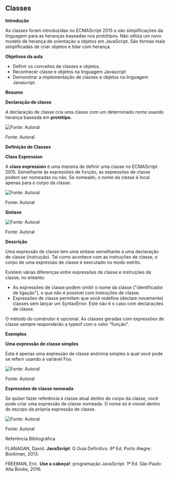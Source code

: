 ## Classes

**Introdução**

As classes foram introduzidas no ECMAScript 2015 e são simplificações da linguagem para as heranças baseadas nos protótipos. Não utiliza um novo modelo de herança de orientação a objetos em JavaScript. São formas mais simplificadas de criar objetos e lidar com herança.

**Objetivos da aula**

-   Definir os conceitos de classes e objetos.
-   Reconhecer classe e objetos na linguagem Javascript
-   Demonstrar a implementação de classes e objetos na linguagem Javascript.

**Resumo**

**Declaração de classe**

A declaração de classe cria uma classe com um determinado nome usando herança baseada em **protótipo**.

![Fonte: Autoral](https://paperx-dex-assets.s3.sa-east-1.amazonaws.com/images/1669401502108-pCbYDEFR56.png "Fonte: Autoral")

Fonte: Autoral

**Definição de Classes**

**Class Expression**

A **class expression** é uma maneira de definir uma classe no ECMAScript 2015. Semelhante às expressões de função, as expressões de classe podem ser nomeadas ou não. Se nomeado, o nome da classe é local apenas para o corpo da classe.

![Fonte: Autoral](https://paperx-dex-assets.s3.sa-east-1.amazonaws.com/images/1669401537150-loJpOUupyC.png "Fonte: Autoral")

Fonte: Autoral

**Sintaxe**

![Fonte: Autoral](https://paperx-dex-assets.s3.sa-east-1.amazonaws.com/images/1669401559136-KIInh4KK4W.png "Fonte: Autoral")

Fonte: Autoral

**Descrição**

Uma expressão de classe tem uma sintaxe semelhante a uma declaração de classe (instrução). Tal como acontece com as instruções de classe, o corpo de uma expressão de classe é executado no modo estrito.

Existem várias diferenças entre expressões de classe e instruções de classe, no entanto:

-   As expressões de classe podem omitir o nome da classe ("identificador de ligação"), o que não é possível com instruções de classe.
-   Expressões de classe permitem que você redefina (declare novamente) classes sem lançar um SyntaxError. Este não é o caso com declarações de classe.

O método do construtor é opcional. As classes geradas com expressões de classe sempre responderão a typeof com o valor "função".

**Exemplos**

**Uma expressão de classe simples**

Esta é apenas uma expressão de classe anônima simples à qual você pode se referir usando a variável Foo.

![Fonte: Autoral](https://paperx-dex-assets.s3.sa-east-1.amazonaws.com/images/1669401606397-ntaPO0zMoB.png "Fonte: Autoral")

Fonte: Autoral

**Expressões de classe nomeada**

Se quiser fazer referência à classe atual dentro do corpo da classe, você pode criar uma expressão de classe nomeada. O nome só é visível dentro do escopo da própria expressão de classe.

![Fonte: Autoral](https://paperx-dex-assets.s3.sa-east-1.amazonaws.com/images/1669401646135-2RvAEhuU8k.png "Fonte: Autoral")

Fonte: Autoral

Referência Bibliográfica

FLANAGAN, David. **JavaScript**: O Guia Definitivo. 6ª Ed. Porto Alegre: Bookman, 2013.

FREEMAN, Eric. **Use a cabeça!**: programação JavaScript. 1ª Ed. São Paulo: Alta Books, 2016.